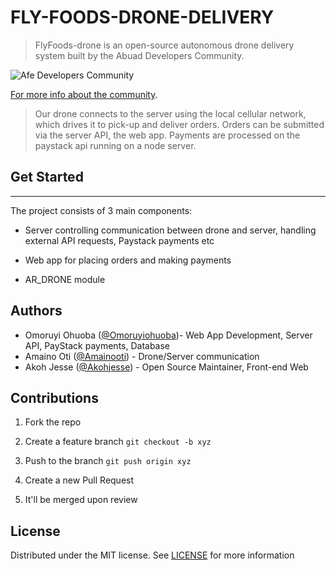 # FLY-FOODS-DRONE-DELIVERY

>FlyFoods-drone is an open-source autonomous drone delivery system built by the Abuad Developers Community. 

 ![Afe Developers Community](https://flyfoods.herokuapp.com/static/media/logo-2.de4158d8.png)

[For more info about the community](https://t.co/81SRaNkVPE?amp=1). 

>Our drone connects to the server using the local cellular network, which drives it to pick-up and deliver orders. Orders can be submitted via the server API, the web app. Payments are processed on the paystack api running on a node server.


## Get Started

<hr>

The project consists of 3 main components:

- Server controlling communication between drone and server, handling external API requests, Paystack payments etc

- Web app for placing orders and making payments

- AR_DRONE module

  
## Authors
 - Omoruyi Ohuoba ([@Omoruyiohuoba](https://github.com/OmoruyiOhuoba))- Web App Development, Server API, PayStack payments, Database
 - Amaino Oti ([@Amainooti](https://github.com/Amainooti)) - Drone/Server communication
 - Akoh Jesse ([@Akohjesse](https://github.com/Akohjesse)) - Open Source Maintainer, Front-end Web 
 
 
## Contributions

1. Fork the repo

2. Create a feature branch `git checkout -b xyz` 
3. Push to the branch `git push origin xyz` 
4. Create a new Pull Request 
5. It'll be merged upon review

## License
Distributed under the MIT license. See [LICENSE](https://github.com/OmoruyiOhuoba/FLY-FOODS-FOOD-DRONE-DELIVERY/blob/master/LICENSE) for more information
